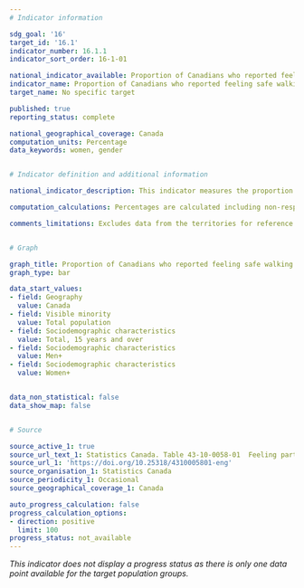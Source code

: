 ```yaml
---
# Indicator information

sdg_goal: '16'
target_id: '16.1'
indicator_number: 16.1.1
indicator_sort_order: 16-1-01

national_indicator_available: Proportion of Canadians who reported feeling safe walking alone in their neighbourhood after dark
indicator_name: Proportion of Canadians who reported feeling safe walking alone in their neighbourhood after dark
target_name: No specific target

published: true
reporting_status: complete

national_geographical_coverage: Canada
computation_units: Percentage
data_keywords: women, gender


# Indicator definition and additional information

national_indicator_description: This indicator measures the proportion of people in Canada who reported feeling safe walking alone in their neighbourhood after dark.

computation_calculations: Percentages are calculated including non-response categories ("Refusal", "Don't know", and "Not stated") in the denominator.

comments_limitations: Excludes data from the territories for reference year 2021. Men+ includes men as well as some non-binary persons. Women+ includes women as well as some non-binary persons. The 2021 Canadian Housing Survey (CHS) asked one person ('the reference person') to complete the questionnaire in each sampled household. The reference person is the household member that is responsible for housing decisions. Therefore, the results presented in this table represent the perspective of the reference person and not all household members' perceptions.


# Graph

graph_title: Proportion of Canadians who reported feeling safe walking alone in their neighbourhood after dark
graph_type: bar

data_start_values:
- field: Geography
  value: Canada
- field: Visible minority
  value: Total population
- field: Sociodemographic characteristics
  value: Total, 15 years and over
- field: Sociodemographic characteristics
  value: Men+
- field: Sociodemographic characteristics
  value: Women+


data_non_statistical: false
data_show_map: false


# Source

source_active_1: true
source_url_text_1: Statistics Canada. Table 43-10-0058-01  Feeling part of the community and neighbourhood satisfaction, safety feeling and economic hardship, by visible minority and selected characteristics
source_url_1: 'https://doi.org/10.25318/4310005801-eng'
source_organisation_1: Statistics Canada
source_periodicity_1: Occasional
source_geographical_coverage_1: Canada

auto_progress_calculation: false
progress_calculation_options:
- direction: positive
  limit: 100
progress_status: not_available
---
```

<i>This indicator does not display a progress status as there is only one data point available for the target population groups.</i>
